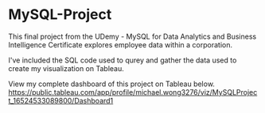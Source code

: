 # MySQL-Project

This final project from the UDemy - MySQL for Data Analytics and Business Intelligence Certificate 
explores employee data within a corporation. 

I've included the SQL code used to qurey and gather the data used to create my visualization on Tableau.

View my complete dashboard of this project on Tableau below.
https://public.tableau.com/app/profile/michael.wong3276/viz/MySQLProject_16524533089800/Dashboard1
